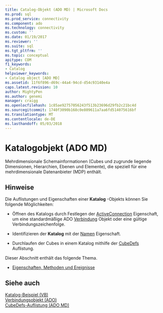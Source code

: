 ```yaml
---
title: Catalog-Objekt (ADO MD) | Microsoft Docs
ms.prod: sql
ms.prod_service: connectivity
ms.component: ado
ms.technology: connectivity
ms.custom: ''
ms.date: 01/19/2017
ms.reviewer: ''
ms.suite: sql
ms.tgt_pltfrm: ''
ms.topic: conceptual
apitype: COM
f1_keywords:
- Catalog
helpviewer_keywords:
- Catalog object [ADO MD]
ms.assetid: 11f6f896-d69c-44a4-94cd-d54c93140e4a
caps.latest.revision: 10
author: MightyPen
ms.author: genemi
manager: craigg
ms.openlocfilehash: 1c85ae92757056243f513b23696d29fb2c21bc4d
ms.sourcegitcommit: 1740f3090b168c0e809611a7aa6fd514075616bf
ms.translationtype: MT
ms.contentlocale: de-DE
ms.lasthandoff: 05/03/2018
---
```

# <a name="catalog-object-ado-md"></a>Katalogobjekt (ADO MD)
Mehrdimensionale Schemainformationen (Cubes und zugrunde liegende Dimensionen, Hierarchien, Ebenen und Elemente), die speziell für eine mehrdimensionale Datenanbieter (MDP) enthält.  
  
## <a name="remarks"></a>Hinweise  
 Die Auflistungen und Eigenschaften einer **Katalog** -Objekts können Sie folgende Möglichkeiten:  
  
-   Öffnen des Katalogs durch Festlegen der [ActiveConnection](../../../ado/reference/ado-md-api/activeconnection-property-ado-md.md) Eigenschaft, um eine standardmäßige ADO [Verbindung](../../../ado/reference/ado-api/connection-object-ado.md) Objekt oder eine gültige Verbindungszeichenfolge.  
  
-   Identifizieren der **Katalog** mit der [Namen](../../../ado/reference/ado-md-api/name-property-ado-md.md) Eigenschaft.  
  
-   Durchlaufen der Cubes in einem Katalog mithilfe der [CubeDefs](../../../ado/reference/ado-md-api/cubedefs-collection-ado-md.md) Auflistung.  
  
 Dieser Abschnitt enthält das folgende Thema.  
  
-   [Eigenschaften, Methoden und Ereignisse](../../../ado/reference/ado-md-api/catalog-object-properties-methods-and-events-ado-md.md)  
  
## <a name="see-also"></a>Siehe auch  
 [Katalog-Beispiel (VB)](../../../ado/reference/ado-md-api/catalog-example-vb.md)   
 [Verbindungsobjekt (ADO)](../../../ado/reference/ado-api/connection-object-ado.md)   
 [CubeDefs-Auflistung (ADO MD)](../../../ado/reference/ado-md-api/cubedefs-collection-ado-md.md)
